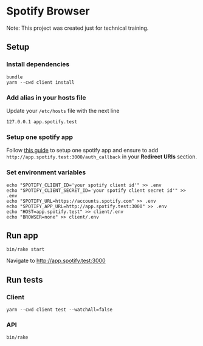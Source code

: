# Spotify Browser
Note: This project was created just for technical training.

## Setup
### Install dependencies
```
bundle
yarn --cwd client install
```

### Add alias in your hosts file
Update your `/etc/hosts` file with the next line
```
127.0.0.1 app.spotify.test
```

### Setup one spotify app
Follow [this guide](https://developer.spotify.com/documentation/general/guides/app-settings/) to setup one spotify app and ensure to add `http://app.spotify.test:3000/auth_callback` in your **Redirect URIs** section.

### Set environment variables
```
echo "SPOTIFY_CLIENT_ID='your spotify client id'" >> .env
echo "SPOTIFY_CLIENT_SECRET_ID='your spotify client secret id'" >> .env
echo "SPOTIFY_URL=https://accounts.spotify.com" >> .env
echo "SPOTIFY_APP_URL=http://app.spotify.test:3000" >> .env
echo "HOST=app.spotify.test" >> client/.env
echo "BROWSER=none" >> client/.env
```

## Run app
```
bin/rake start
```
Navigate to http://app.spotify.test:3000

## Run tests
### Client
```
yarn --cwd client test --watchAll=false
```

### API
```
bin/rake
```
